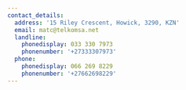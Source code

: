 ```yaml
---
contact_details:
  address: '15 Riley Crescent, Howick, 3290, KZN'
  email: matc@telkomsa.net
  landline:
    phonedisplay: 033 330 7973
    phonenumber: '+27333307973'
  phone:
    phonedisplay: 066 269 8229
    phonenumber: '+27662698229'
---
```



